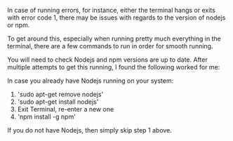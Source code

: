 In case of running errors, for instance, either the terminal hangs or
exits with error code 1, there may be issues with regards to the version
of nodejs or npm.

To get around this, especially when running pretty much everything in
the terminal, there are a few commands to run in order for smooth running.

You will need to check Nodejs and npm versions are up to date. After multiple
attempts to get this running, I found the following worked for me:

In case you already have Nodejs running on your system:
1. 'sudo apt-get remove nodejs'
2. 'sudo apt-get install nodejs'
3. Exit Terminal, re-enter a new one
4. 'npm install -g npm'

If you do not have Nodejs, then simply skip step 1 above.
